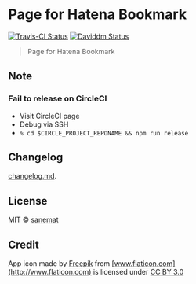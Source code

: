 # Page for Hatena Bookmark

[![Travis-CI Status][travis-image]][travis-url] [![Daviddm Status][daviddm-image]][daviddm-url]

> Page for Hatena Bookmark


## Note

### Fail to release on CircleCI

* Visit CircleCI page
* Debug via SSH
* `% cd $CIRCLE_PROJECT_REPONAME && npm run release`


## Changelog

[changelog.md](./changelog.md).


## License

MIT © [sanemat](http://sane.jp)


## Credit

App icon made by [Freepik](http://www.freepik.com) from [www.flaticon.com](http://www.flaticon.com) is licensed under [CC BY 3.0](http://creativecommons.org/licenses/by/3.0/)


[travis-url]: https://travis-ci.org/dogwalk/firefox-page-for-hatena-bookmark
[travis-image]: https://img.shields.io/travis/dogwalk/firefox-page-for-hatena-bookmark/master.svg?style=flat-square&label=travis
[daviddm-url]: https://david-dm.org/dogwalk/firefox-page-for-hatena-bookmark
[daviddm-image]: https://img.shields.io/david/dogwalk/firefox-page-for-hatena-bookmark.svg?style=flat-square

